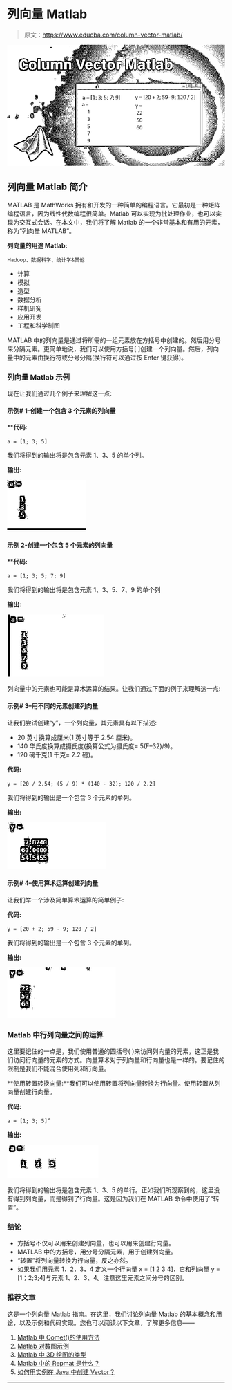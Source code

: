 # 列向量 Matlab

> 原文：<https://www.educba.com/column-vector-matlab/>

![Column Vector Matlab](img/7a97f5499094e4c16ed473901b415d39.png)



## 列向量 Matlab 简介

MATLAB 是 MathWorks 拥有和开发的一种简单的编程语言。它最初是一种矩阵编程语言，因为线性代数编程很简单。Matlab 可以实现为批处理作业，也可以实现为交互式会话。在本文中，我们将了解 Matlab 的一个非常基本和有用的元素，称为“列向量 MATLAB”。

****列向量的用途 Matlab:****

<small>Hadoop、数据科学、统计学&其他</small>

*   计算
*   模拟
*   造型
*   数据分析
*   样机研究
*   应用开发
*   工程和科学制图

MATLAB 中的列向量是通过将所需的一组元素放在方括号中创建的。然后用分号来分隔元素。更简单地说，我们可以使用方括号[ ]创建一个列向量。然后，列向量中的元素由换行符或分号分隔(换行符可以通过按 Enter 键获得)。

### 列向量 Matlab 示例

现在让我们通过几个例子来理解这一点:

#### **示例# 1–创建一个包含 3 个元素的列向量**

 ****代码:**

`a = [1; 3; 5]`

我们将得到的输出将是包含元素 1、3、5 的单个列。

**输出:**

![3 Elements](img/0f6440437f27822a5196c826dbfc3d06.png)



#### 示例 2-**创建一个包含 5 个元素的列向量**

 ****代码:**

`a = [1; 3; 5; 7; 9]`

我们将得到的输出将是包含元素 1、3、5、7、9 的单个列

**输出:**

![Column Vector Matlab 1-2](img/a79b9aa9f86a05ccbe2d1b179e2d749b.png)



列向量中的元素也可能是算术运算的结果。让我们通过下面的例子来理解这一点:

#### 示例# 3–用不同的元素创建列向量

让我们尝试创建“y”，一个列向量，其元素具有以下描述:

*   20 英寸换算成厘米(1 英寸等于 2.54 厘米)。
*   140 华氏度换算成摄氏度(换算公式为摄氏度= 5(F–32)/9)。
*   120 磅千克(1 千克= 2.2 磅)。

**代码:**

`y = [20 / 2.54; (5 / 9) * (140 - 32); 120 / 2.2]`

我们将得到的输出是一个包含 3 个元素的单列。

**输出:**

![conversion formula](img/e75b65b1320a2263fe1e15aa5452d77b.png)



#### 示例# 4–使用算术运算创建列向量

让我们举一个涉及简单算术运算的简单例子:

**代码:**

`y = [20 + 2; 59 - 9; 120 / 2]`

我们将得到的输出是一个包含 3 个元素的单列。

**输出:**

![ arithmetic operations](img/8dc8def375adc616ea9f6c4f4441bad9.png)



### Matlab 中行列向量之间的运算

这里要记住的一点是，我们使用普通的圆括号( )来访问列向量的元素，这正是我们访问行向量的元素的方式。向量算术对于列向量和行向量也是一样的。要记住的限制是我们不能混合使用列和行向量。

**使用转置转换向量:**我们可以使用转置将列向量转换为行向量。使用转置从列向量创建行向量。

**代码:**

`a = [1; 3; 5]’`

**输出:**

![Column Vector Matlab 1-5](img/e45ea38b5334c7e5f398cab7b186099f.png)



我们将得到的输出将是包含元素 1、3、5 的单行。正如我们所观察到的，这里没有得到列向量，而是得到了行向量。这是因为我们在 MATLAB 命令中使用了“转置”。

### 结论

*   方括号不仅可以用来创建列向量，也可以用来创建行向量。
*   MATLAB 中的方括号，用分号分隔元素，用于创建列向量。
*   “转置”将列向量转换为行向量，反之亦然。
*   如果我们用元素 1，2，3，4 定义一个行向量 x = [1 2 3 4]，它和列向量 y =[1；2;3;4]与元素 1、2、3、4。注意这里元素之间分号的区别。

### 推荐文章

这是一个列向量 Matlab 指南。在这里，我们讨论列向量 Matlab 的基本概念和用途，以及示例和代码实现。您也可以阅读以下文章，了解更多信息——

1.  [Matlab 中 Comet()的使用方法](https://www.educba.com/matlab-comet/)
2.  [Matlab 对数图示例](https://www.educba.com/log-plot-matlab/)
3.  [Matlab 中 3D 绘图的类型](https://www.educba.com/3d-plots-in-matlab/)
4.  [Matlab 中的 Repmat 是什么？](https://www.educba.com/repmat-in-matlab/)
5.  [如何用实例在 Java 中创建 Vector？](https://www.educba.com/vector-in-java/)





****